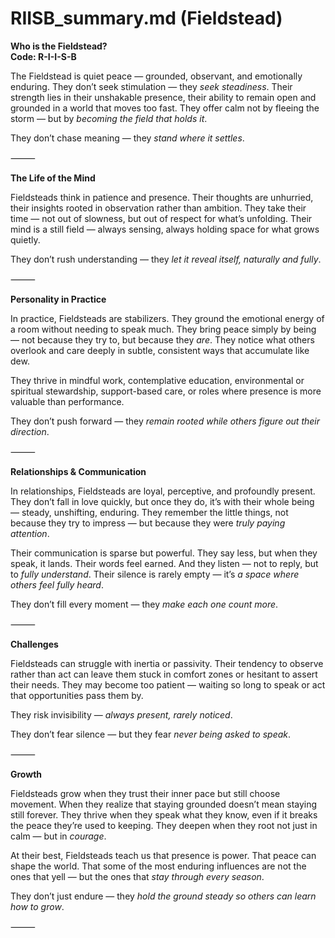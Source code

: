 # RIISB_summary.md (Fieldstead)

**Who is the Fieldstead?**  
**Code: R-I-I-S-B**

The Fieldstead is quiet peace — grounded, observant, and emotionally enduring. They don’t seek stimulation — they *seek steadiness*. Their strength lies in their unshakable presence, their ability to remain open and grounded in a world that moves too fast. They offer calm not by fleeing the storm — but by *becoming the field that holds it*.

They don’t chase meaning — they *stand where it settles*.

⸻

**The Life of the Mind**

Fieldsteads think in patience and presence. Their thoughts are unhurried, their insights rooted in observation rather than ambition. They take their time — not out of slowness, but out of respect for what’s unfolding. Their mind is a still field — always sensing, always holding space for what grows quietly.

They don’t rush understanding — they *let it reveal itself, naturally and fully*.

⸻

**Personality in Practice**

In practice, Fieldsteads are stabilizers. They ground the emotional energy of a room without needing to speak much. They bring peace simply by being — not because they try to, but because they *are*. They notice what others overlook and care deeply in subtle, consistent ways that accumulate like dew.

They thrive in mindful work, contemplative education, environmental or spiritual stewardship, support-based care, or roles where presence is more valuable than performance.

They don’t push forward — they *remain rooted while others figure out their direction*.

⸻

**Relationships & Communication**

In relationships, Fieldsteads are loyal, perceptive, and profoundly present. They don’t fall in love quickly, but once they do, it’s with their whole being — steady, unshifting, enduring. They remember the little things, not because they try to impress — but because they were *truly paying attention*.

Their communication is sparse but powerful. They say less, but when they speak, it lands. Their words feel earned. And they listen — not to reply, but to *fully understand*. Their silence is rarely empty — it’s *a space where others feel fully heard*.

They don’t fill every moment — they *make each one count more*.

⸻

**Challenges**

Fieldsteads can struggle with inertia or passivity. Their tendency to observe rather than act can leave them stuck in comfort zones or hesitant to assert their needs. They may become too patient — waiting so long to speak or act that opportunities pass them by.

They risk invisibility — *always present, rarely noticed*.

They don’t fear silence — but they fear *never being asked to speak*.

⸻

**Growth**

Fieldsteads grow when they trust their inner pace but still choose movement. When they realize that staying grounded doesn’t mean staying still forever. They thrive when they speak what they know, even if it breaks the peace they’re used to keeping. They deepen when they root not just in calm — but in *courage*.

At their best, Fieldsteads teach us that presence is power. That peace can shape the world. That some of the most enduring influences are not the ones that yell — but the ones that *stay through every season*.

They don’t just endure — they *hold the ground steady so others can learn how to grow*.

⸻
